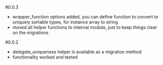 #0.0.3
- wrapper_function options added, you can define function to convert to uniquely sortable types, for instance array to string 
- moved all helper functions to internal module, just to keep things clear on the migrations

#0.0.2
- delegate_uniqueness helper is available as a migration method
- functionality worked and tested 